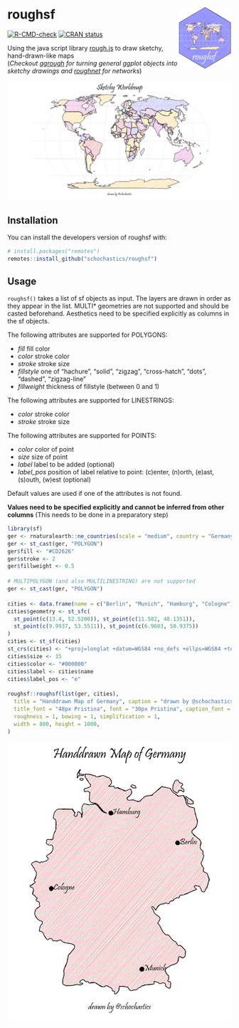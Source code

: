 
<!-- README.md is generated from README.Rmd. Please edit that file -->

# roughsf <img src="man/figures/logo.png" align="right" width="120px"/>

<!-- badges: start -->

[![R-CMD-check](https://github.com/schochastics/roughsf/workflows/R-CMD-check/badge.svg)](https://github.com/schochastics/roughsf/actions)
[![CRAN
status](https://www.r-pkg.org/badges/version/roughsf)](https://CRAN.R-project.org/package=roughsf)
<!-- badges: end -->

Using the java script library [rough.js](https://roughjs.com/) to draw
sketchy, hand-drawn-like maps  
(*Checkout [ggrough](https://xvrdm.github.io/ggrough/) for turning
general ggplot objects into sketchy drawings and
[roughnet](https://github.com/schochastics/roughnet) for networks*)

![](man/figures/example.png)

## Installation

You can install the developers version of roughsf with:

``` r
# install.packages("remotes")
remotes::install_github("schochastics/roughsf")
```

## Usage

`roughsf()` takes a list of sf objects as input. The layers are drawn in
order as they appear in the list. MULTI\* geometries are not supported
and should be casted beforehand. Aesthetics need to be specified
explicitly as columns in the sf objects.

The following attributes are supported for POLYGONS:

-   *fill* fill color
-   *color* stroke color
-   *stroke* stroke size
-   *fillstyle* one of “hachure”, “solid”, “zigzag”, “cross-hatch”,
    “dots”, “dashed”, “zigzag-line”
-   *fillweight* thickness of fillstyle (between 0 and 1)

The following attributes are supported for LINESTRINGS:

-   *color* stroke color
-   *stroke* stroke size

The following attributes are supported for POINTS:

-   *color* color of point
-   *size* size of point
-   *label* label to be added (optional)
-   *label_pos* position of label relative to point: (c)enter, (n)orth,
    (e)ast, (s)outh, (w)est (optional)

Default values are used if one of the attributes is not found.

**Values need to be specified explicitly and cannot be inferred from
other columns** (This needs to be done in a preparatory step)

``` r
library(sf)
ger <- rnaturalearth::ne_countries(scale = "medium", country = "Germany", returnclass = "sf")
ger <- st_cast(ger, "POLYGON")
ger$fill <- "#CD2626"
ger$stroke <- 2
ger$fillweight <- 0.5

# MULTIPOLYGON (and also MULTILINESTRING) are not supported
ger <- st_cast(ger, "POLYGON")

cities <- data.frame(name = c("Berlin", "Munich", "Hamburg", "Cologne"))
cities$geometry <- st_sfc(
  st_point(c(13.4, 52.5200)), st_point(c(11.582, 48.1351)),
  st_point(c(9.9937, 53.5511)), st_point(c(6.9603, 50.9375))
)
cities <- st_sf(cities)
st_crs(cities) <- "+proj=longlat +datum=WGS84 +no_defs +ellps=WGS84 +towgs84=0,0,0"
cities$size <- 15
cities$color <- "#000000"
cities$label <- cities$name
cities$label_pos <- "e"

roughsf::roughsf(list(ger, cities),
  title = "Handdrawn Map of Germany", caption = "drawn by @schochastics",
  title_font = "48px Pristina", font = "30px Pristina", caption_font = "30px Pristina",
  roughness = 1, bowing = 1, simplification = 1,
  width = 800, height = 1000, 
)
```

![](man/figures/germany.png)
